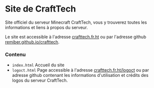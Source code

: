 # Site de CraftTech
Site officiel du serveur Minecraft CraftTech, vous y trouverez toutes les informations et liens à propos du serveur.

Le site est accessible à l'adresse [crafttech.fr.ht](http://crafttech.fr.ht) ou par l'adresse github [remiber.github.io/crafttech](http://remiber.github.io/crafttech).

### Contenu
* `index.html` Accueil du site
* `logoct.html` Page accessible à l'adresse [crafttech.fr.ht/logoct](http://crafttech.fr.ht/logoct) ou par adresse github contenant les informations d'utilisation et crédits des logos du serveur CraftTech.
